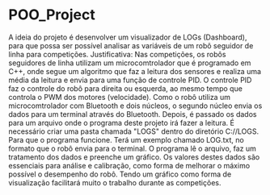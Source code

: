 # POO_Project

A ideia do projeto é desenvolver um visualizador de LOGs (Dashboard), para que possa ser possível analisar as variáveis de um robô seguidor de linha para competições.
Justificativa:
Nas competições, os robôs seguidores de linha utilizam um microcomtrolador que é  programado em C++, onde segue um algoritmo que faz a leitura dos sensores e realiza uma média da leitura e envia para uma função de controle PID. O controle PID faz o controle do robô para direita ou esquerda, ao mesmo tempo que controla o PWM dos motores (velocidade).
Como o robô utiliza um microcomtrolador com Bluetooth e dois núcleos, o segundo núcleo envia os dados para um terminal através do Bluetooth. Depois, é passado os dados para um arquivo onde o programa deste projeto irá fazer a leitura.
É necessário criar uma pasta chamada "LOGS" dentro do diretório C://LOGS. Para que o programa funcione. Terá um exemplo chamado LOG.txt, no formato que o robô envia para o terminal. O programa lê o arquivo, faz um tratamento dos dados e preenche um gráfico. 
Os valores destes dados são essenciais para análise e calibração, como forma de melhorar o máximo possível o desempenho do robô. Tendo um gráfico como forma de visualização facilitará muito o trabalho durante as competições.